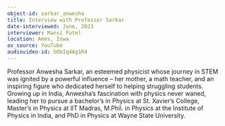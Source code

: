 ```yaml
---
object-id: sarkar_anwesha
title: Interview with Professor Sarkar
date-interviewed: June, 2023
interviewer: Mansi Patel
location: Ames, Iowa
av_source: YouTube
audiovideo-id: b0bIq4Ag1R4
---
```


Professor Anwesha Sarkar, an esteemed physicist whose journey in STEM was ignited by a powerful influence – her mother, a math teacher, and an inspiring figure who dedicated herself to helping struggling students. Growing up in India, Anwesha’s fascination with physics never waned, leading her to pursue a bachelor’s in Physics at St. Xavier’s College, Master’s in Physics at IIT Madras, M.Phil. in Physics at the Institute of Physics in India, and PhD in Physics at Wayne State University.